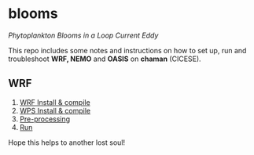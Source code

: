 # blooms
_Phytoplankton Blooms in a Loop Current Eddy_

This repo includes some notes and instructions on how to set up, run and troubleshoot **WRF, NEMO** and **OASIS** on **chaman** (CICESE).

## WRF
1. [WRF Install & compile](install_configure_compile_WRF_4.1.3.md)
2. [WPS Install & compile](install_configure_compile_WPS_4.1.md)
3. [Pre-processing](pre-processing.md)
4. [Run](run.md)

Hope this helps to another lost soul!
